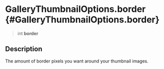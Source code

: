 GalleryThumbnailOptions.border {#GalleryThumbnailOptions.border}
==============================

> int **border**

Description
-----------

The amount of border pixels you want around your thumbnail images.
